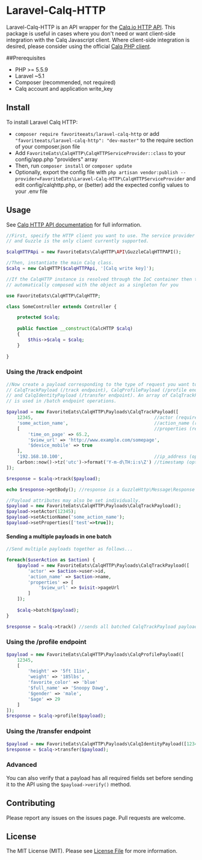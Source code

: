 # Laravel-Calq-HTTP

Laravel-Calq-HTTP is an API wrapper for the [Calq.io HTTP API](https://calq.io/docs/client/http). This package is useful in cases where you don't need or want client-side integration with the Calq Javascript client. Where client-side integration is desired, please consider using the official [Calq PHP client](https://calq.io/docs/client/php).  


##Prerequisites

- PHP >= 5.5.9
- Laravel ~5.1
- Composer (recommended, not required)
- Calq account and application write_key


## Install

To install Laravel Calq HTTP:

- `composer require favoriteeats/laravel-calq-http` or add `"favoriteeats/laravel-calq-http": "dev-master"` to the require section of your composer.json file
- Add `FavoriteEats\CalqHTTP\CalqHTTPServiceProvider::class` to your config/app.php "providers" array
- Then, run `composer install` or `composer update`
- Optionally, export the config file with `php artisan vendor:publish --provider=FavoriteEats\Laravel-Calq-HTTP\CalqHTTPServiceProvider` and edit config/calqhttp.php, or (better) add the expected config values to your .env file


## Usage

See [Calq HTTP API documentation](https://calq.io/docs/client/http) for full information.

```php
//First, specify the HTTP client you want to use. The service provider defaults to Guzzle,
// and Guzzle is the only client currently supported.

$calqHTTPApi = new FavoriteEats\CalqHTTP\API\GuzzleCalqHTTPAPI();

//Then, instantiate the main Calq class.
$calq = new CalqHTTP($calqHTTPApi, '[Calq write key]');

//If the CalqHTTP instance is resolved through the IoC container then the Guzzle client and write key are
// automatically composed with the object as a singleton for you

use FavoriteEats\CalqHTTP\CalqHTTP;

class SomeController extends Controller {

    protected $calq;
    
    public function __construct(CalcHTTP $calq)
    {
        $this->$calq = $calq;
    }
    
}
```

 
### Using the /track endpoint

```php    
//Now create a payload corresponding to the type of request you want to make. Payloads include:
// CalqTrackPayload (/track endpoint), CalqProfilePayload (/profile endpoint),
// and CalqIdentityPayload (/transfer endpoint). An array of CalqTrackPayloads
// is used in /batch endpoint operations.

$payload = new FavoriteEats\CalqHTTP\Payloads\CalqTrackPayload([
    12345,                                             //actor (required); unique identifier for the user 
    'some_action_name',                                //action_name (required); name of the action you're tracking
    [                                                  //properties (required), [] allowed; custom or special properties
        'time_on_page' => 65.2,
        '$view_url' => 'http://www.example.com/somepage',
        '$device_mobile' => true
    ],
    '192.168.10.100',                                  //ip_address (optional); actor's ip address
    Carbon::now()->tz('utc')->format('Y-m-d\TH:i:s\Z') //timestamp (optional); timestamp of event, example using Carbon
]);

$response = $calq->track($payload);

echo $response->getBody(); //response is a GuzzleHttp\Message\Response object

//Payload attributes may also be set individually.
$payload = new FavoriteEats\CalqHTTP\Payloads\CalqTrackPayload();
$payload->setActor(12345);
$payload->setActionName('some_action_name');
$payload->setProperties(['test'=>true]);
```


#### Sending a multiple payloads in one batch

```php
//Send multiple payloads together as follows...

foreach($userAction as $action) {
    $payload = new FavoriteEats\CalqHTTP\Payloads\CalqTrackPayload([
        'actor' => $action->user->id, 
        'action_name' => $action->name,
        'properties' => [
            '$view_url' => $visit->pageUrl
        ]
    ]);
    
    $calq->batch($payload);
}

$response = $calq->track() //sends all batched CalqTrackPayload payloads
```


### Using the /profile endpoint

```php
$payload = new FavoriteEats\CalqHTTP\Payloads\CalqProfilePayload([
    12345,
    [
        'height' => '5ft 11in',
        'weight' => '185lbs',
        'favorite_color' => 'blue'
        '$full_name' => 'Snoopy Dawg',
        '$gender' => 'male',
        '$age' => 29
    ]
]);
$response = $calq->profile($payload);
```

### Using the /transfer endpoint

```php
$payload = new FavoriteEats\CalqHTTP\Payloads\CalqIdentityPayload([12346, 12345]);
$response = $calq->transfer($payload);
```

### Advanced

You can also verify that a payload has all required fields set before sending it to the API using the `$payload->verify()` method.


## Contributing

Please report any issues on the issues page. Pull requests are welcome.


## License

The MIT License (MIT). Please see [License File](LICENSE.md) for more information.